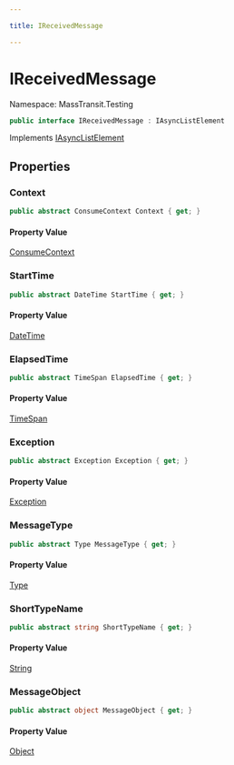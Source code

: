```yaml
---

title: IReceivedMessage

---
```


# IReceivedMessage

Namespace: MassTransit.Testing

```csharp
public interface IReceivedMessage : IAsyncListElement
```

Implements [IAsyncListElement](../masstransit-testing/iasynclistelement)

## Properties

### **Context**

```csharp
public abstract ConsumeContext Context { get; }
```

#### Property Value

[ConsumeContext](../../masstransit-abstractions/masstransit/consumecontext)<br/>

### **StartTime**

```csharp
public abstract DateTime StartTime { get; }
```

#### Property Value

[DateTime](https://learn.microsoft.com/en-us/dotnet/api/system.datetime)<br/>

### **ElapsedTime**

```csharp
public abstract TimeSpan ElapsedTime { get; }
```

#### Property Value

[TimeSpan](https://learn.microsoft.com/en-us/dotnet/api/system.timespan)<br/>

### **Exception**

```csharp
public abstract Exception Exception { get; }
```

#### Property Value

[Exception](https://learn.microsoft.com/en-us/dotnet/api/system.exception)<br/>

### **MessageType**

```csharp
public abstract Type MessageType { get; }
```

#### Property Value

[Type](https://learn.microsoft.com/en-us/dotnet/api/system.type)<br/>

### **ShortTypeName**

```csharp
public abstract string ShortTypeName { get; }
```

#### Property Value

[String](https://learn.microsoft.com/en-us/dotnet/api/system.string)<br/>

### **MessageObject**

```csharp
public abstract object MessageObject { get; }
```

#### Property Value

[Object](https://learn.microsoft.com/en-us/dotnet/api/system.object)<br/>

